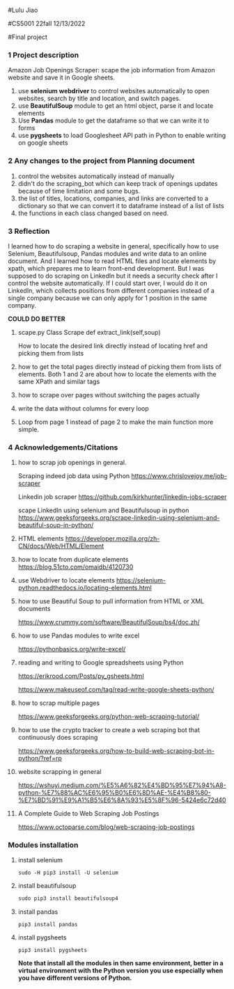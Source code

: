 #Lulu Jiao

#CS5001 22fall 12/13/2022

#Final project

### 1 Project description

Amazon Job Openings Scraper: scape the job information from Amazon website and save it in Google sheets.

1. use **selenium webdriver** to control websites automatically to open websites, search by title and location, and switch pages.
2. use **BeautifulSoup** module to get an html object, parse it and locate elements
3. Use **Pandas** module to get the dataframe so that we can write it to forms
4. use **pygsheets** to load Googlesheet API path in Python to enable writing on google sheets

### 2 Any changes to the project from Planning document

1. control the websites automatically instead of manually
1. didn't do the scraping_bot which can keep track of openings updates because of time limitation and some bugs.
1. the list of titles, locations, companies, and links are converted to a dictionary so that we can convert it to dataframe instead of a list of lists
1. the functions in each class changed based on need.

### 3 Reflection

I learned how to do scraping a website in general, specifically how to use Selenium, Beautifulsoup, Pandas modules and write data to an online document. And I learned how to read HTML files and locate elements by xpath, which prepares me to learn front-end development. But I was supposed to do scraping on LinkedIn but it needs a security check after I control the website automatically. If I could start over, I would do it on LinkedIn, which collects positions from different companies instead of a single company because we can only apply for 1 position in the same company. 

**COULD DO BETTER**

1. scape.py Class Scrape def extract_link(self,soup)

   How to locate the desired link directly instead of locating href and picking them from lists

2. how to get the total pages directly instead of picking them from lists of elements. Both 1 and 2 are about how to locate the elements with the same XPath and similar tags

3. how to scrape over pages without switching the pages actually

4. write the data without columns for every loop

5. Loop from page 1 instead of page 2 to make the main function more simple.

### 4 Acknowledgements/Citations  

1. how to scrap job openings in general.

   Scraping indeed job data using Python https://www.chrislovejoy.me/job-scraper

   Linkedin job scraper https://github.com/kirkhunter/linkedin-jobs-scraper

   scape LinkedIn using selenium and Beautifulsoup in python https://www.geeksforgeeks.org/scrape-linkedin-using-selenium-and-beautiful-soup-in-python/

2. HTML elements https://developer.mozilla.org/zh-CN/docs/Web/HTML/Element

3. how to locate from duplicate elements https://blog.51cto.com/omaidb/4120730

4. use Webdriver to locate elements https://selenium-python.readthedocs.io/locating-elements.html

5. how to use Beautiful Soup to pull information from HTML or XML documents

   https://www.crummy.com/software/BeautifulSoup/bs4/doc.zh/

6. how to use Pandas modules to write excel

   https://pythonbasics.org/write-excel/

7. reading and writing to Google spreadsheets using Python

   https://erikrood.com/Posts/py_gsheets.html

   https://www.makeuseof.com/tag/read-write-google-sheets-python/

8. how to scrap multiple pages

   https://www.geeksforgeeks.org/python-web-scraping-tutorial/

9. how to use the crypto tracker to create a web scraping bot that continuously does scraping 

   https://www.geeksforgeeks.org/how-to-build-web-scraping-bot-in-python/?ref=rp

10. website scrapping in general

    https://wshuyi.medium.com/%E5%A6%82%E4%BD%95%E7%94%A8-python-%E7%88%AC%E6%95%B0%E6%8D%AE-%E4%B8%80-%E7%BD%91%E9%A1%B5%E6%8A%93%E5%8F%96-5424e6c72d40

11. A Complete Guide to Web Scraping Job Postings

    https://www.octoparse.com/blog/web-scraping-job-postings

    

### Modules installation

1. install selenium

   ```
   sudo -H pip3 install -U selenium
   ```
   
2. install beautifulsoup

   ```python 
   sudo pip3 install beautifulsoup4
   ```

3. install pandas

   ```
   pip3 install pandas
   ```
   
4. install pygsheets

   ```
   pip3 install pygsheets
   ```

   **Note that install all the modules in then same environment, better in a virtual environment with the Python version you use especially when you have different versions of Python.**

